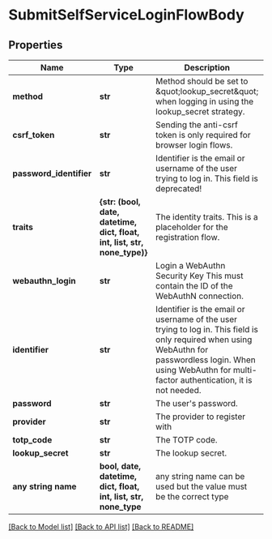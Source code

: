 # SubmitSelfServiceLoginFlowBody


## Properties
Name | Type | Description | Notes
------------ | ------------- | ------------- | -------------
**method** | **str** | Method should be set to \&quot;lookup_secret\&quot; when logging in using the lookup_secret strategy. | 
**csrf_token** | **str** | Sending the anti-csrf token is only required for browser login flows. | [optional] 
**password_identifier** | **str** | Identifier is the email or username of the user trying to log in. This field is deprecated! | [optional] 
**traits** | **{str: (bool, date, datetime, dict, float, int, list, str, none_type)}** | The identity traits. This is a placeholder for the registration flow. | [optional] 
**webauthn_login** | **str** | Login a WebAuthn Security Key  This must contain the ID of the WebAuthN connection. | [optional] 
**identifier** | **str** | Identifier is the email or username of the user trying to log in. This field is only required when using WebAuthn for passwordless login. When using WebAuthn for multi-factor authentication, it is not needed. | [optional] 
**password** | **str** | The user&#39;s password. | [optional] 
**provider** | **str** | The provider to register with | [optional] 
**totp_code** | **str** | The TOTP code. | [optional] 
**lookup_secret** | **str** | The lookup secret. | [optional] 
**any string name** | **bool, date, datetime, dict, float, int, list, str, none_type** | any string name can be used but the value must be the correct type | [optional]

[[Back to Model list]](../README.md#documentation-for-models) [[Back to API list]](../README.md#documentation-for-api-endpoints) [[Back to README]](../README.md)


